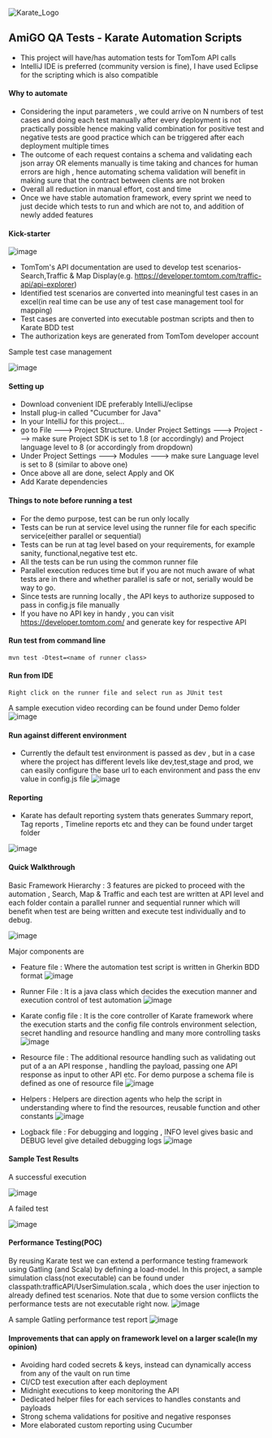![Karate_Logo](https://user-images.githubusercontent.com/70334232/178341220-32e8b41f-717b-4e44-973c-4eec04b9b7ea.png)
## AmiGO QA Tests - Karate Automation Scripts

* This project will have/has automation tests for TomTom API calls
* IntelliJ IDE is preferred (community version is fine), I have used Eclipse for the scripting which is also compatible


#### Why to automate 
* Considering the input parameters , we could arrive on N numbers of test cases and doing each test manually after every deployment is not practically possible hence making valid combination for positive test and negative tests are good practice which can be triggered after each deployment multiple times 
* The outcome of each request contains a schema and validating each json array OR elements manually is time taking and chances for human errors are high , hence automating schema validation will benefit in making sure that the contract between clients are not broken
* Overall all reduction in manual effort, cost and time
* Once we have stable automation framework, every sprint we need to just decide which tests to run and which are not to, and addition of newly added features


#### Kick-starter 

![image](https://user-images.githubusercontent.com/70334232/178350945-08c8691d-e0c0-4e9d-be96-f132cab41f33.png)

* TomTom's API documentation are used to develop test scenarios-Search,Traffic & Map Display(e.g. https://developer.tomtom.com/traffic-api/api-explorer)
* Identified test scenarios are converted into meaningful test cases in an excel(in real time can be use any of test case management tool for mapping)
* Test cases are converted into executable postman scripts and then to Karate BDD test
* The authorization keys are generated from TomTom developer account

Sample test case management

![image](https://user-images.githubusercontent.com/70334232/178494550-a376199d-00f2-4a8e-8fb1-ee5f4bac2951.png)



#### Setting up 

* Download convenient IDE preferably IntelliJ/eclipse
* Install plug-in called "Cucumber for Java"
* In your IntelliJ for this project...
* go to File ---> Project Structure. Under Project Settings ---> Project ---> make sure Project SDK is set to 1.8 (or accordingly) and Project language level to 8 (or accordingly from dropdown)
* Under Project Settings ---> Modules ---> make sure Language level is set to 8 (similar to above one)
* Once above all are done, select Apply and OK
* Add Karate dependencies


#### Things to note before running a test

* For the demo purpose, test can be run only locally
* Tests can be run at service level using the runner file for each specific service(either parallel or sequential)
* Tests can be run at tag level based on your requirements, for example sanity, functional,negative test etc.
* All the tests can be run using the common runner file
* Parallel execution reduces time but if you are not much aware of what tests are in there and whether parallel is safe or not, serially would be way to go.
* Since tests are running locally , the API keys to authorize  supposed to pass in config.js file manually 
* If you have no API key in handy , you can visit https://developer.tomtom.com/ and generate key for respective API


#### Run test from command line

```
mvn test -Dtest=<name of runner class>
```

#### Run from IDE

```
Right click on the runner file and select run as JUnit test
```

A sample execution video recording can be found under Demo folder
![image](https://user-images.githubusercontent.com/70334232/178341686-b37d7e12-061a-44b5-935a-d49024b20827.png)


#### Run against different environment
* Currently the default test environment is passed as dev , but in a case where the project has different levels like dev,test,stage and prod, we can easily configure the base url to each environment and pass the env value in config.js file
![image](https://user-images.githubusercontent.com/70334232/178341808-ad7ee2b7-a99f-44e4-8073-e8fd53f05531.png)


#### Reporting
* Karate has default reporting system thats generates Summary report, Tag reports , Timeline reports etc and they can be found under target folder

![image](https://user-images.githubusercontent.com/70334232/178341905-1d96916a-2ecd-4d80-a96d-ec6e31ab92d5.png)


#### Quick Walkthrough 
Basic Framework Hierarchy : 3 features are picked to proceed with the automation , Search, Map & Traffic and each test are written at API level and each folder contain a parallel runner and sequential runner which will benefit when test are being written and execute test individually and to debug.

![image](https://user-images.githubusercontent.com/70334232/178342035-2d1a5cde-12b1-4e55-aa2a-606b8afe0044.png)

 
  Major components are 
* Feature file : Where the automation test script is written in Gherkin BDD format
![image](https://user-images.githubusercontent.com/70334232/178342122-8441f323-25d5-4f94-b315-bceb7a41214e.png)

 
* Runner File : It is a java class which decides the execution manner and execution control of test automation
![image](https://user-images.githubusercontent.com/70334232/178342181-ca96390a-dacc-4114-a41a-da46813e8d96.png)

 
* Karate config file : It is the core controller of Karate framework where the execution starts and the config file controls environment selection, secret handling and resource handling and many more controlling tasks
![image](https://user-images.githubusercontent.com/70334232/178342328-36ed7c82-3ee1-4754-9a69-fc7766cd143e.png)

 
* Resource file : The additional resource handling such as validating out put of a an API response , handling the payload, passing one API response as input to other API etc. For demo purpose a schema file is defined as one of resource file 
![image](https://user-images.githubusercontent.com/70334232/178342413-5428d254-691d-4e88-9b3c-e75dc628e6ae.png)

 
* Helpers : Helpers are direction agents who help the script in understanding where to find the resources, reusable function and other constants
![image](https://user-images.githubusercontent.com/70334232/178342531-3d8fe723-16e2-4ccc-ac4c-5cc724d4bc09.png)


* Logback file : For debugging and logging , INFO level gives basic and DEBUG level give detailed debugging logs
![image](https://user-images.githubusercontent.com/70334232/178342631-8d021e4c-7be1-4163-a502-2a98a7ebf9eb.png)


#### Sample Test Results 

A successful execution

![image](https://user-images.githubusercontent.com/70334232/178342902-b0952354-c36c-4736-8703-4be3166ff07c.png)

A failed test

![image](https://user-images.githubusercontent.com/70334232/178343053-10e8048b-b1e6-4f29-a282-b30ebf308d7e.png)

#### Performance Testing(POC)
By reusing Karate test we can extend a performance testing framework using Gatling (and Scala) by defining a load-model. In this project, a sample simulation class(not executable) can be found under classpath:trafficAPI/UserSimulation.scala , which does the user injection to already defined test scenarios. Note that due to some version conflicts the performance tests are not executable right now.
![image](https://user-images.githubusercontent.com/70334232/178439420-dd3f3a09-a21d-4b8b-b090-dc7c0db98abc.png)

A sample Gatling performance test report
![image](https://user-images.githubusercontent.com/70334232/178439863-60180881-3bf5-4821-90df-843fed41b80a.png)

#### Improvements that can apply on framework level on a larger scale(In my opinion)

* Avoiding hard coded secrets & keys, instead can dynamically access from any of the vault on run time
* CI/CD test execution after each deployment
* Midnight executions to keep monitoring the API 
* Dedicated helper files for each services to handles constants and payloads
* Strong schema validations for positive and negative responses
* More elaborated custom reporting using Cucumber
